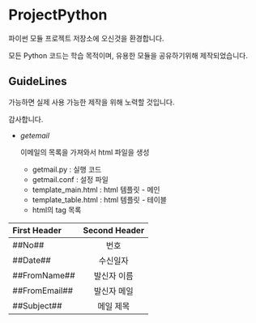 # ProjectPython
파이썬 모듈 프로젝트 저장소에 오신것을 환경합니다. 

모든 Python 코드는 학습 목적이며, 유용한 모듈을 공유하기위해 제작되었습니다.

## GuideLines
가능하면 실제 사용 가능한 제작을 위해 노력할 것입니다.

감사합니다.


- *getemail*

  이메일의 목록을 가져와서 html 파일을 생성
  - getmail.py : 실행 코드
  - getmail.conf : 설정 파일
  - template_main.html : html 템플릿 - 메인
  - template_table.html : html 템플릿 - 테이블
  - html의 tag 목록

| First Header      | Second Header      |
| :---------------- | :----------------: |
| \##No##           | 번호               |
| \##Date##         | 수신일자           |
| \##FromName##     | 발신자 이름        |
| \##FromEmail##    | 발신자 메일        |
| \##Subject##      | 메일 제목          |

  









